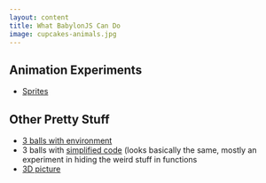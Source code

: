 ```yaml
---
layout: content
title: What BabylonJS Can Do
image: cupcakes-animals.jpg
---
```


<h2>Animation Experiments</h2>
<ul>
<li> <a href="animation/sprites.html">Sprites</a></li>
</ul>

<h2>Other Pretty Stuff</h2>
<ul>
<li> <a href="pretty/three-balls-on-environment.html">3 balls with environment</a></li>
<li> 3 balls with <a href="pretty/three-balls-simple.html">simplified code</a> (looks basically the same, mostly an experiment in hiding the weird stuff  in functions</li>
<li> <a href="zebra dump/3d-camera.html">3D picture</a></li>
</ul>

   